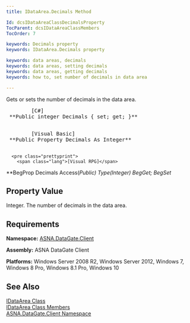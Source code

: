 ```yaml
---
title: IDataArea.Decimals Method

Id: dcsIDataAreaClassDecimalsProperty
TocParent: dcsIDataAreaClassMembers
TocOrder: 7

keywords: Decimals property
keywords: IDataArea.Decimals property

keywords: data areas, decimals
keywords: data areas, setting decimals
keywords: data areas, getting decimals
keywords: how to, set number of decimals in data area

---
```


Gets or sets the number of decimals in the data area.
<pre>        <span class="lang">[C#]</span>
 **Public integer Decimals { set; get; }** 
      </pre>
<pre>        <span class="lang">[Visual Basic] </span>
 **Public Property Decimals As Integer** 
      </pre>
      <pre class="prettyprint">
        <span class="lang">[Visual RPG]</span>
 **BegProp Decimals Access(*Public) Type(*Integer) 
   BegGet;  BegSet** 
      </pre>

## Property Value

Integer. The number of decimals in the data area. 
## Requirements

**Namespace:** [ASNA.DataGate.Client](datagate-client-namespace.html) 

**Assembly:** ASNA DataGate Client

**Platforms:** Windows Server 2008 R2, Windows Server 2012, Windows 7, Windows 8 Pro, Windows 8.1 Pro, Windows 10
## See Also


[IDataArea Class](idataarea-class.html)
      <br />
[IDataArea Class Members](dcsIDataAreaMembers.html)
      <br />
[ASNA.DataGate.Client Namespace](datagate-client-namespace.html)

